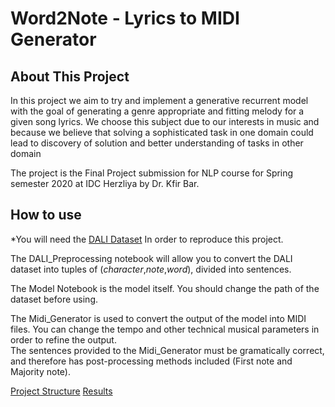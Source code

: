 # Word2Note - Lyrics to MIDI Generator

## About This Project

In this project we aim to try and implement a generative recurrent model with the goal of generating a genre
appropriate and fitting melody for a given song lyrics. We choose this subject due to our interests in music
and because we believe that solving a sophisticated task in one domain could lead to discovery of solution
and better understanding of tasks in other domain

The project is the Final Project submission for NLP course for Spring semester 2020 at IDC Herzliya by Dr. Kfir Bar.

## How to use

*You will need the [DALI Dataset](https://github.com/gabolsgabs/DALI) In order to reproduce this project.

The DALI_Preprocessing notebook will allow you to convert the DALI dataset into tuples of (_character_,_note_,_word_), divided into sentences.

The Model Notebook is the model itself. You should change the path of the dataset before using.

The Midi_Generator is used to convert the output of the model into MIDI files. You can change the tempo and other technical musical parameters in order to refine the output.  
The sentences provided to the Midi_Generator must be gramatically correct, and therefore has post-processing methods included (First note and Majority note).

[Project Structure](/Documents/README.md)
[Results](/MIDI_Results/README.md)